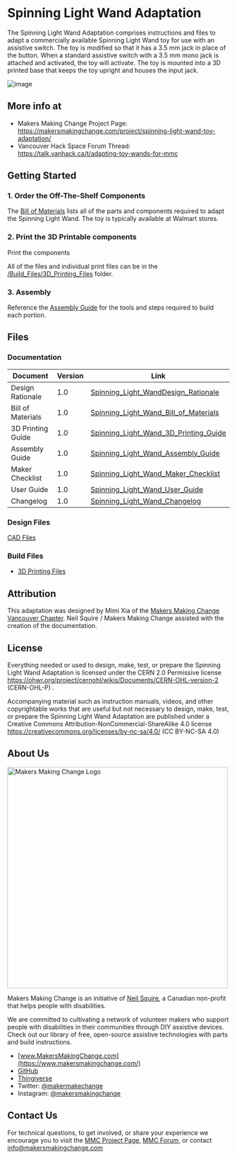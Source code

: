 # Spinning Light Wand Adaptation
The Spinning Light Wand Adaptation comprises instructions and files to adapt a commercially available Spinning Light Wand toy for use with an assistive switch. The toy is modified so that it has a 3.5 mm jack in place of the button. When a standard assistive switch with a 3.5 mm mono jack is attached and activated, the toy will activate. The toy is mounted into a 3D printed base that keeps the toy upright and houses the input jack. 

![image](https://user-images.githubusercontent.com/98916090/177164270-c39409d1-ee4e-4f18-9503-54d4df4abcbd.png)


## More info at
- Makers Making Change Project Page: https://makersmakingchange.com/project/spinning-light-wand-toy-adaptation/
- Vancouver Hack Space Forum Thread: https://talk.vanhack.ca/t/adapting-toy-wands-for-mmc


## Getting Started

### 1. Order the Off-The-Shelf Components

The [Bill of Materials](/Documentation/Working_Documents/Spinning_Light_Wand_BOM_V1.1.xslx) lists all of the parts and components required to adapt the Spinning Light Wand. The toy is typically available at Walmart stores.


### 2. Print the 3D Printable components

Print the components 

All of the files and individual print files can be in the [/Build_Files/3D_Printing_Files](/Build_Files/3D_Printing/) folder.

### 3. Assembly

Reference the [Assembly Guide](/Documentation/Spinning_Light_Wand_Assembly_Guide_v1.0.pdf) for the tools and steps required to build each portion.

## Files
### Documentation
| Document             | Version | Link |
|----------------------|---------|------|
| Design Rationale     | 1.0     | [Spinning_Light_WandDesign_Rationale](/Documentation/Spinning_Light_Wand_Design_Rationale_v1.0.pdf)     |
| Bill of Materials    | 1.0     | [Spinning_Light_Wand_Bill_of_Materials](/Documentation/Spinning_Light_Wand_BOM_v1.0.csv)     |
| 3D Printing Guide    | 1.0     | [Spinning_Light_Wand_3D_Printing_Guide](/Documentation/Spinning_Light_Wand_3D_Printing_Guide_v1.0.pdf)     |
| Assembly Guide       | 1.0     | [Spinning_Light_Wand_Assembly_Guide](/Documentation/Spinning_Light_Wand_Assembly_Guide_v1.0.pdf)     |
| Maker Checklist      | 1.0     | [Spinning_Light_Wand_Maker_Checklist](/Documentation/Spinning_Light_Wand_Checklist_v1.0.pdf)     |
| User Guide           | 1.0     | [Spinning_Light_Wand_User_Guide](/Documentation/Spinning_Light_Wand_Quick_Guide_v1.0.pdf)    |
| Changelog            | 1.0     | [Spinning_Light_Wand_Changelog](/Documentation/Spinning_Light_Wand_Changelog_v1.0.pdf)     |

### Design Files
[CAD Files](/Design_Files)

### Build Files
 - [3D Printing Files](/Build_Files/3D_Printing)

## Attribution
This adaptation was designed by Mimi Xia of the [Makers Making Change Vancouver Chapter](https://vanhack.ca/wp/makers-making-change-vancouver-chapter/). Neil Squire / Makers Making Change assisted with the creation of the documentation.



## License

Everything needed or used to design, make, test, or prepare the Spinning Light Wand Adaptation is licensed under the CERN 2.0 Permissive license https://ohwr.org/project/cernohl/wikis/Documents/CERN-OHL-version-2 (CERN-OHL-P) .

Accompanying material such as instruction manuals, videos, and other copyrightable works that are useful but not necessary to design, make, test, or prepare the Spinning Light Wand Adaptation are published under a Creative Commons Attribution-NonCommercial-ShareAlike 4.0 license https://creativecommons.org/licenses/by-nc-sa/4.0/ (CC BY-NC-SA 4.0)


## About Us
<img src="https://www.makersmakingchange.com/wp-content/uploads/logo/mmc_logo.svg" width="500" alt="Makers Making Change Logo">

Makers Making Change is an initiative of [Neil Squire](https://www.neilsquire.ca/), a Canadian non-profit that helps people with disabilities.

We are committed to cultivating a network of volunteer makers who support people with disabilities in their communities through DIY assistive devices. Check out our library of free, open-source assistive technologies with parts and build instructions.

 - [www.MakersMakingChange.com](https://www.makersmakingchange.com/)
 - [GitHub](https://github.com/makersmakingchange)
 - [Thingiverse](https://www.thingiverse.com/makersmakingchange/about)
 - Twitter: [@makermakechange](https://twitter.com/makermakechange)
 - Instagram: [@makersmakingchange](https://www.instagram.com/makersmakingchange)

## Contact Us

For technical questions, to get involved, or share your experience we encourage you to visit the [MMC Project Page]( https://www.makersmakingchange.com/project), [MMC Forum](https://makersmakingchange.com/forum), or contact info@makersmakingchange.com
